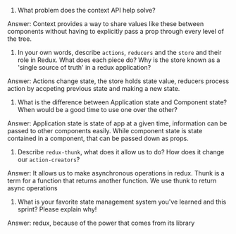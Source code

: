 1. What problem does the context API help solve?

Answer:  Context provides a way to share values like these between components without having to explicitly pass a prop through every level of the tree.

1. In your own words, describe `actions`, `reducers` and the `store` and their role in Redux. What does each piece do? Why is the store known as a 'single source of truth' in a redux application?

Answer: 
Actions change state, the store holds state value, reducers process action by accpeting previous state and making a new state.

1. What is the difference between Application state and Component state? When would be a good time to use one over the other?

Answer: 
Application state is state of app at a given time, information can be passed to other components easily.  While component state is state contained in a component, that can be passed down as props.

1. Describe `redux-thunk`, what does it allow us to do? How does it change our `action-creators`?

Answer: It allows us to make asynchronous operations in redux. Thunk is a term for a function that returns another function. We use thunk to return async operations

1. What is your favorite state management system you've learned and this sprint? Please explain why!

Answer: redux, because of the power that comes from its library